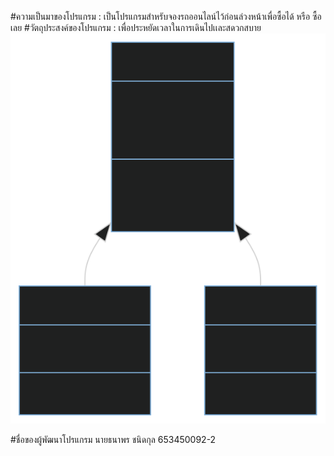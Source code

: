#ความเป็นมาของโปรแกรม : เป็นโปรแกรมสำหรับจองรถออนไลน์ไว้ก่อนล่วงหน้าเพื่อซื้อได้ หรือ ซื้อเลย
#วัตถุประสงค์ของโปรแกรม : เพื่อประหยัดเวลาในการเดินไปเเละสดวกสบาย
![Alt text](Mermaid.svg)


#ชื่อของผู้พัฒนาโปรแกรม นายธนาพร ชนิดกุล 653450092-2